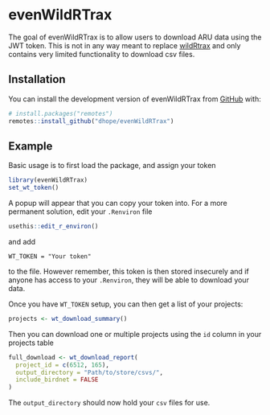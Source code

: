 
<!-- README.md is generated from README.Rmd. Please edit that file -->

# evenWildRTrax

<!-- badges: start -->
<!-- badges: end -->

The goal of evenWildRTrax is to allow users to download ARU data using
the JWT token. This is not in any way meant to replace
[wildRtrax](https://github.com/ABbiodiversity/wildRtrax) and only
contains very limited functionality to download csv files.

## Installation

You can install the development version of evenWildRTrax from
[GitHub](https://github.com/) with:

``` r
# install.packages("remotes")
remotes::install_github("dhope/evenWildRTrax")
```

## Example

Basic usage is to first load the package, and assign your token

``` r
library(evenWildRTrax)
set_wt_token()
```

A popup will appear that you can copy your token into. For a more
permanent solution, edit your `.Renviron` file

``` r
usethis::edit_r_environ()
```

and add

    WT_TOKEN = "Your token"

to the file. However remember, this token is then stored insecurely and
if anyone has access to your `.Renviron`, they will be able to download
your data.

Once you have `WT_TOKEN` setup, you can then get a list of your
projects:

``` r
projects <- wt_download_summary()
```

Then you can download one or multiple projects using the `id` column in
your projects table

``` r
full_download <- wt_download_report(
  project_id = c(6512, 165),
  output_directory = "Path/to/store/csvs/",
  include_birdnet = FALSE
)
```

The `output_directory` should now hold your `csv` files for use.
